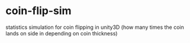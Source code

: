# coin-flip-sim
statistics simulation for coin flipping in unity3D (how many times the coin lands on side in depending on coin thickness)
